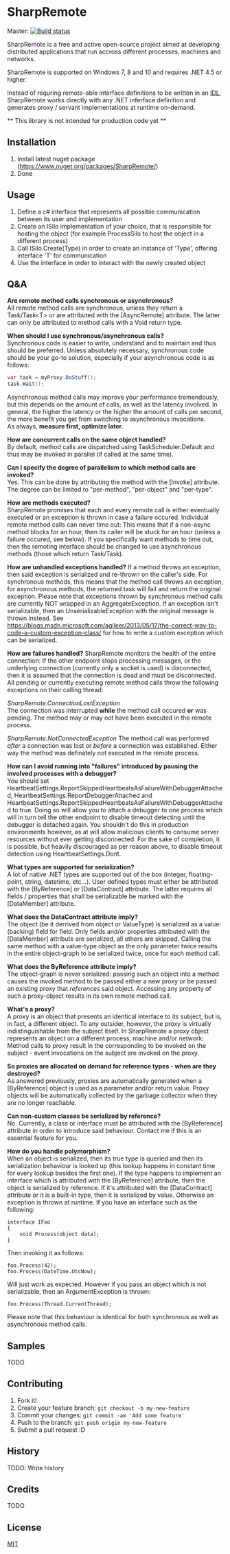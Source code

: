 # SharpRemote

Master: [![Build status](https://ci.appveyor.com/api/projects/status/e4s3he430y1a27cb?svg=true)](https://ci.appveyor.com/project/Kittyfisto/sharpremote)  

SharpRemote is a free and active open-source project aimed at developing distributed applications that run accross different processes, machines and networks.

SharpRemote is supported on Windows 7, 8 and 10 and requires .NET 4.5 or higher.

Instead of requring remote-able interface definitions to be written in an [IDL](https://en.wikipedia.org/wiki/Interface_description_language), SharpRemote works directly with any .NET inferface definition and generates proxy / servant implementations at runtime on-demand.

** This library is not intended for production code yet **

## Installation

1. Install latest nuget package (https://www.nuget.org/packages/SharpRemote/)
2. Done

## Usage

1. Define a c# interface that represents all possible communication between its user and implementation
2. Create an ISilo implementation of your choice, that is responsible for hosting the object (for example ProcessSilo to host the object in a different process)
3. Call ISilo.Create<T>(Type) in order to create an instance of 'Type', offering interface 'T' for communication
4. Use the interface in order to interact with the newly created object

## Q&A

**Are remote method calls synchronous or asynchronous?**  
All remote method calls are synchronous, unless they return a Task/Task&lt;T&gt; or are attributed with the [AsyncRemote] attribute. The latter can only be attributed to method calls with a Void return type.

**When should I use synchronous/asynchronous calls?**  
Synchronous code is easier to write, understand and to maintain and thus should be preferred. Unless absolutely necessary, synchronous code should be your go-to solution, especially if your asynchronous code is as follows:

```c#
var task = myProxy.DoStuff();  
task.Wait();  
```

Asynchronous method calls may improve your performance tremendously, but this depends on the amount of calls, as well as the latency involved. In general, the higher the latency or the higher the amount of calls per second, the more benefit you get from switching to asynchronous invocations.  
As always, **measure first, optimize later**.

**How are concurrent calls on the same object handled?**  
By default, method calls are dispatched using TaskScheduler.Default and thus may be invoked in parallel (if called at the same time).

**Can I specify the degree of parallelism to which method calls are invoked?**  
Yes. This can be done by attributing the method with the [Invoke] attribute. The degree can be limited to "per-method", "per-object" and "per-type".

**How are methods executed?**  
SharpRemote promises that each and every remote call is either eventually executed or an exception is thrown in case a failure occured.
Individual remote method calls can never time out: This means that if a non-async method blocks for an hour, then its caller will be stuck for an hour (unless a failure occured, see below). If you specifically want methods to time out, then the remoting interface should be changed to use asynchronous methods (those which return Task/Task<T>).

**How are unhandled exceptions handled?**
If a method throws an exception, then said exception is serialized and re-thrown on the caller's side. For synchronous methods, this means that the method call throws an exception, for asynchronous methods, the returned task will fail and return the original exception.
Please note that exceptions thrown by synchronous method calls are currently NOT wrapped in an AggregateException. If an exception isn't serializable, then an UnserializableException with the original message is thrown instead. See https://blogs.msdn.microsoft.com/agileer/2013/05/17/the-correct-way-to-code-a-custom-exception-class/ for how to write a custom exception which can be serialized.

**How are failures handled?**
SharpRemote monitors the health of the entire connection: If the other endpoint stops processing messages, or the underlying connection (currently only a socket is used) is disconnected, then it is assumed that the connection is dead and must be disconnected. All pending or currently executing remote method calls throw the following exceptions on their calling thread:

*SharpRemote.ConnectionLostException*  
The connection was interrupted **while** the method call occured **or** was pending. The method may or may not have been executed in the remote process.

*SharpRemote.NotConnectedException*
The method call was performed *after* a connection was lost or *before* a connection was established. Either way the method was definately not executed in the remote process.

**How can I avoid running into "failures" introduced by pausing the involved processes with a debugger?**  
You should set HeartbeatSettings.ReportSkippedHeartbeatsAsFailureWithDebuggerAttached, HeartbeatSettings.ReportDebuggerAttached and
HeartbeatSettings.ReportSkippedHeartbeatsAsFailureWithDebuggerAttached to true. Doing so will allow you to attach a debugger to one process which will in turn tell the other endpoint to disable timeout detecting until the debugger is detached again. You shouldn't do this in production environments however, as at will allow malicious clients to consume server resources without ever getting disconnected.
For the sake of completion, it is possible, but heavily discouraged as per reason above, to disable timeout detection using HeartbeatSettings.Dont.

**What types are supported for serialization?**  
A lot of native .NET types are supported out of the box (integer, floating-point, string, datetime, etc...). User defined types must either be attributed with the [ByReference] or [DataContract] attribute. The latter requires all fields / properties that shall be serializable be marked with the [DataMember] attribute.

**What does the DataContract attribute imply?**  
The object (be it derrived from object or ValueType) is serialized as a value: (backing) field for field. Only fields and/or properties attributed with the [DataMember] attribute are serialized, all others are skipped.
Calling the same method with a value-type object as the only parameter twice results in the entire object-graph to be serialized twice, once for each method call.

**What does the ByReference attribute imply?**  
The object-graph is never serialized: passing such an object into a method causes the invoked method to be passed either a new proxy or be passed an existing proxy that *references* said object. Accessing any property of such a proxy-object results in its own remote method call.

**What's a proxy?**  
A proxy is an object that presents an identical interface to its subject, but is, in fact, a different object. To any outsider, however, the proxy is virtually indistinguishable from the subject itself. In SharpRemote a proxy object represents an object on a different process, machine and/or network: Method calls to proxy result in the corresponding to be invoked on the subject - event invocations on the subject are invoked on the proxy.

**So proxies are allocated on demand for reference types - when are they destroyed?**  
As answered previously, proxies are automatically generated when a [ByReference] object is used as a parameter and/or return value. Proxy objects will be automatically collected by the garbage collector when they are no longer reachable.

**Can non-custom classes be serialized by reference?**  
No. Currently, a class or interface must be attributed with the [ByReference] attribute in order to introduce said behaviour.
Contact me if this is an essential feature for you.

**How do you handle polymorphism?**  
When an object is serialized, then its true type is queried and then its serialization behaviour is looked up (this lookup happens in constant time for every lookup besides the first one). If the type happens to implement an interface which is attributed with the [ByReference] attribute, then the object is serialized by reference. If it's attributed with the [DataContract] attribute or it is a built-in type, then it is serialized by value. Otherwise an exception is thrown at runtime.
If you have an interface such as the following:

    interface IFoo
    {
        void Process(object data);
    }

Then invoking it as follows:

    foo.Process(42);
    foo.Process(DateTime.UtcNow);

Will just work as expected.
However if you pass an object which is not serializable, then an ArgumentException is thrown:

    foo.Process(Thread.CurrentThread);

Please note that this behaviour is identical for both synchronous as well as asynchronous method calls.

## Samples

TODO

## Contributing

1. Fork it!
2. Create your feature branch: `git checkout -b my-new-feature`
3. Commit your changes: `git commit -am 'Add some feature'`
4. Push to the branch: `git push origin my-new-feature`
5. Submit a pull request :D

## History

TODO: Write history

## Credits

TODO

## License

[MIT](http://opensource.org/licenses/MIT)
